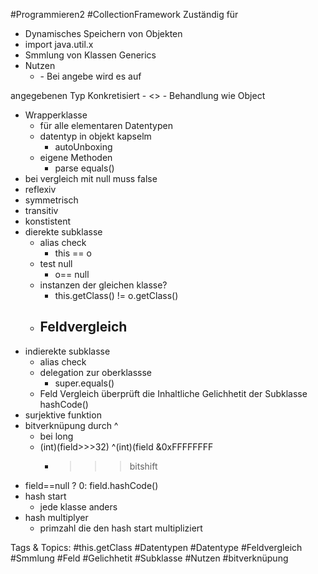  #Programmieren2 #CollectionFramework Zuständig für
  - Dynamisches Speichern von Objekten
  - import java.util.x
  - Smmlung von Klassen
 Generics
  - Nutzen
    - <PLACEHOLDER>
      - Bei angebe wird es auf
  angegebenen Typ Konkretisiert
    - <>
      - Behandlung wie Object
  - Wrapperklasse
    - für alle elementaren Datentypen
    - datentyp in objekt kapselm
      - autoUnboxing
    - eigene Methoden
      - parse
 equals()
  - bei vergleich mit null muss false
  - reflexiv
  - symmetrisch
  - transitiv
  - konstistent
  - dierekte subklasse
    - alias check
      - this == o
    - test null
      - o== null
    - instanzen der gleichen klasse?
      - this.getClass() != o.getClass()
    - Feldvergleich
      - 
  - indierekte subklasse
    - alias check
    - delegation zur oberklassse
      - super.equals()
    - Feld Vergleich überprüft die Inhaltliche Gelichhetit der Subklasse
 hashCode()
  - surjektive funktion
  - bitverknüpung durch ^
    - bei long
    - (int)(field>>>32) ^(int)(field &0xFFFFFFFF
      - >>> bitshift
  - field==null ? 0: field.hashCode()
  - hash start
    - jede klasse anders
  - hash multiplyer
    - primzahl die den hash start multipliziert

   Tags & Topics:
   #this.getClass
   #Datentypen
   #Datentype
   #Feldvergleich
   #Smmlung
   #Feld
   #Gelichhetit
   #Subklasse
   #Nutzen
   #bitverknüpung